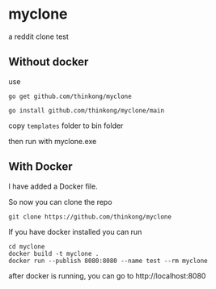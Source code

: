 # myclone
a reddit clone test

## Without docker
use
```
go get github.com/thinkong/myclone
```

```
go install github.com/thinkong/myclone/main
```
copy `templates` folder to bin folder

then run with myclone.exe

## With Docker
I have added a Docker file.

So now you can clone the repo
```
git clone https://github.com/thinkong/myclone
```

If you have docker installed you can run

```
cd myclone
docker build -t myclone .
docker run --publish 8080:8080 --name test --rm myclone
```

after docker is running, you can go to http://localhost:8080

